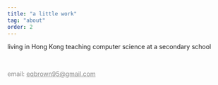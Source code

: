 ```yaml
---
title: "a little work"
tag: "about" 
order: 2
---
```



living in Hong Kong teaching computer science at a secondary school

<br>

<span style="opacity: .5">email: eqbrown95@gmail.com </span>

